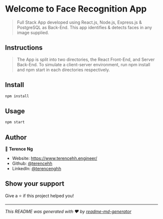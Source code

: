 ﻿# Welcome to Face Recognition App

> Full Stack App developed using React.js, Node.js, Express.js & PostgreSQL as Back-End. This app identifies & detects faces in any image supplied.

## Instructions

> The App is split into two directories, the React Front-End, and Server Back-End. To simulate a client-server environment, run npm install and npm start in each directories respectively.

## Install

```sh
npm install
```

## Usage

```sh
npm start
```

## Author

👤 **Terence Ng**

* Website: https://www.terencehh.engineer/
* Github: [@terencehh](https://github.com/terencehh)
* LinkedIn: [@terencenghh](https://linkedin.com/in/terencenghh)

## Show your support

Give a ⭐️ if this project helped you!


***
_This README was generated with ❤️ by [readme-md-generator](https://github.com/kefranabg/readme-md-generator)_